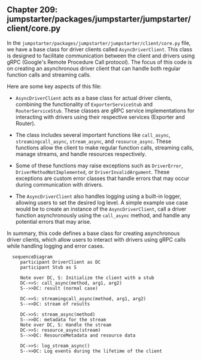 ## Chapter 209: jumpstarter/packages/jumpstarter/jumpstarter/client/core.py

 In the `jumpstarter/packages/jumpstarter/jumpstarter/client/core.py` file, we have a base class for driver clients called `AsyncDriverClient`. This class is designed to facilitate communication between the client and drivers using gRPC (Google's Remote Procedure Call protocol). The focus of this code is on creating an asynchronous driver client that can handle both regular function calls and streaming calls.

   Here are some key aspects of this file:

   - `AsyncDriverClient` acts as a base class for actual driver clients, combining the functionality of `ExporterServiceStub` and `RouterServiceStub`. These classes are gRPC service implementations for interacting with drivers using their respective services (Exporter and Router).

   - The class includes several important functions like `call_async`, `streamingcall_async`, `stream_async`, and `resource_async`. These functions allow the client to make regular function calls, streaming calls, manage streams, and handle resources respectively.

   - Some of these functions may raise exceptions such as `DriverError`, `DriverMethodNotImplemented`, or `DriverInvalidArgument`. These exceptions are custom error classes that handle errors that may occur during communication with drivers.

   - The `AsyncDriverClient` also handles logging using a built-in logger, allowing users to set the desired log level. A simple example use case would be to create an instance of the `AsyncDriverClient`, call a driver function asynchronously using the `call_async` method, and handle any potential errors that may arise.

   In summary, this code defines a base class for creating asynchronous driver clients, which allow users to interact with drivers using gRPC calls while handling logging and error cases.

 ```mermaid
   sequenceDiagram
      participant DriverClient as DC
      participant Stub as S

      Note over DC, S: Initialize the client with a stub
      DC->>S: call_async(method, arg1, arg2)
      S-->>DC: result (normal case)

      DC->>S: streamingcall_async(method, arg1, arg2)
      S-->>DC: stream of results

      DC->>S: stream_async(method)
      S-->>DC: metadata for the stream
      Note over DC, S: Handle the stream
      DC->>S: resource_async(stream)
      S-->>DC: ResourceMetadata and resource data

      DC->>S: log_stream_async()
      S-->>DC: Log events during the lifetime of the client
   ```